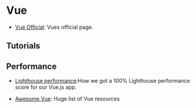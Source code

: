 # Vue

* [Vue Official](https://vuejs.org/): Vues official page.

## Tutorials

## Performance
* [Lighthouse performance](https://checklyhq.com/blog/2018/08/how-we-got-a-100-lighthouse-performance-score-for-our-vue.js-app/):How we got a 100% Lighthouse performance score for our Vue.js app.

* [Awesome Vue](https://github.com/vuejs/awesome-vue): Huge list of Vue resources
